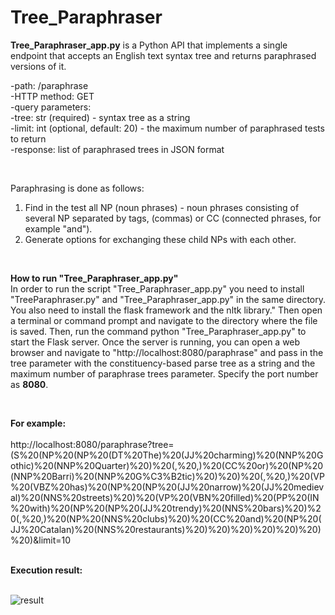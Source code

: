 # Tree_Paraphraser


**Tree_Paraphraser_app.py** is a Python API that implements a single endpoint that accepts an English text syntax tree and returns paraphrased versions of it. 

-path: /paraphrase<br>
-HTTP method: GET<br>
-query parameters:<br>
   -tree: str (required) - syntax tree as a string<br>
    -limit: int (optional, default: 20) - the maximum number of paraphrased tests to return<br>
   -response: list of paraphrased trees in JSON format<br>
   
   <br>
   
   Paraphrasing is done as follows:<br>
1. Find in the test all NP (noun phrases) - noun phrases consisting of several NP separated by tags, (commas) or СС (connected phrases, for example "and").<br>
2. Generate options for exchanging these child NPs with each other.<br>

<br>

**How to run "Tree_Paraphraser_app.py"**<br>
In order to run the script "Tree_Paraphraser_app.py" you need to install "TreeParaphraser.py" and "Tree_Paraphraser_app.py" in the same directory. You also need to install the flask framework and the nltk library."  Then open a terminal or command prompt and navigate to the directory where the file is saved. Then, run the command python "Tree_Paraphraser_app.py" to start the Flask server.  Once the server is running, you can open a web browser and navigate to "http://localhost:8080/paraphrase" and pass in the tree parameter with the сonstituency-based parse tree as a string and the maximum number of paraphrase trees parameter. Specify the port number as **8080**.

<br>

**For example:**<br><br>
http://localhost:8080/paraphrase?tree=(S%20(NP%20(NP%20(DT%20The)%20(JJ%20charming)%20(NNP%20Gothic)%20(NNP%20Quarter)%20)%20(,%20,)%20(CC%20or)%20(NP%20(NNP%20Barri)%20(NNP%20G%C3%B2tic)%20)%20)%20(,%20,)%20(VP%20(VBZ%20has)%20(NP%20(NP%20(JJ%20narrow)%20(JJ%20medieval)%20(NNS%20streets)%20)%20(VP%20(VBN%20filled)%20(PP%20(IN%20with)%20(NP%20(NP%20(JJ%20trendy)%20(NNS%20bars)%20)%20(,%20,)%20(NP%20(NNS%20clubs)%20)%20(CC%20and)%20(NP%20(JJ%20Catalan)%20(NNS%20restaurants)%20)%20)%20)%20)%20)%20)%20)&limit=10  
<br>


**Execution result:**<br><br>

![result](https://user-images.githubusercontent.com/47922202/235253732-40ba0a44-87df-47ef-a23f-2669c546740f.png)



